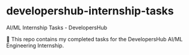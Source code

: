 # developershub-internship-tasks
AI/ML Internship Tasks - DevelopersHub


🚀 This repo contains my completed tasks for the DevelopersHub AI/ML Engineering Internship.
